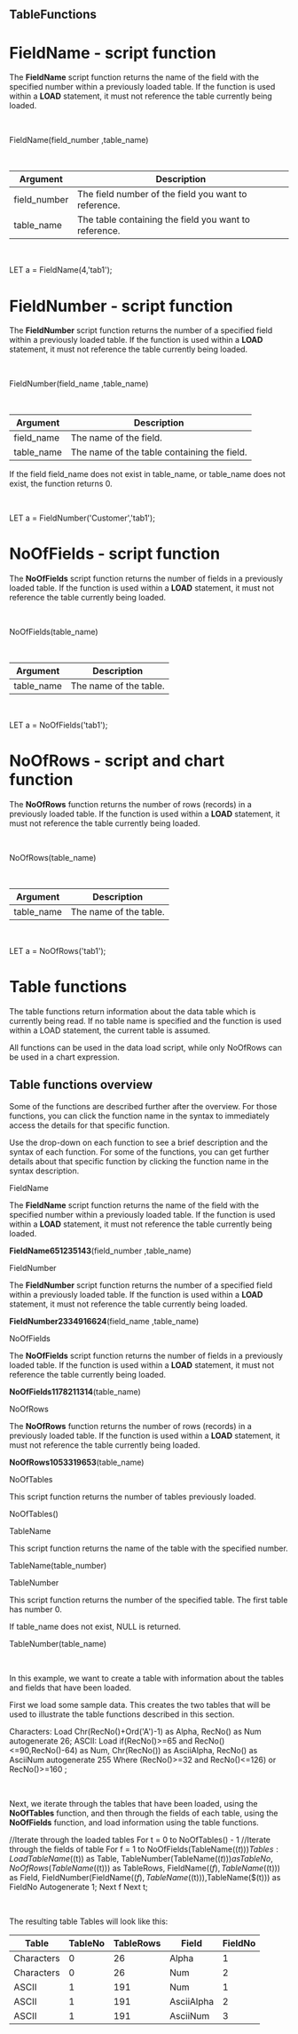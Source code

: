 

## TableFunctions

# FieldName - script function

The
 **FieldName** 
script function returns the name of the field with the specified number
within a previously loaded table. If the function is used within a
 **LOAD** 
statement, it must not reference the table currently being loaded.

 

FieldName(field_number
,table_name)

 

| Argument      | Description                                           |
| ------------- | ----------------------------------------------------- |
| field_number | The field number of the field you want to reference.  |
| table_name   | The table containing the field you want to reference. |

 

LET a =
FieldName(4,'tab1');

# FieldNumber - script function

The
 **FieldNumber** 
script function returns the number of a specified field within a
previously loaded table. If the function is used within a
 **LOAD** 
statement, it must not reference the table currently being loaded.

 

FieldNumber(field_name ,table_name)

 

| Argument    | Description                                 |
| ----------- | ------------------------------------------- |
| field_name | The name of the field.                      |
| table_name | The name of the table containing the field. |

If the field field_name does not exist in table_name, or table_name
does not exist, the function returns 0.

 

LET a =
FieldNumber('Customer','tab1');

# NoOfFields - script function

The
 **NoOfFields** 
script function returns the number of fields in a previously loaded
table. If the function is used within a
 **LOAD** 
statement, it must not reference the table currently being loaded.

 

NoOfFields(table_name)

 

| Argument    | Description            |
| ----------- | ---------------------- |
| table_name | The name of the table. |

 

LET a =
NoOfFields('tab1');

# NoOfRows - script and chart function

The
 **NoOfRows** 
function returns the number of rows (records) in a previously loaded
table. If the function is used within a
 **LOAD** 
statement, it must not reference the table currently being loaded.

 

NoOfRows(table_name)

 

| Argument    | Description            |
| ----------- | ---------------------- |
| table_name | The name of the table. |

 

LET a =
NoOfRows('tab1');

# Table functions

The table functions return information about the data table which is
currently being read. If no table name is specified and the function is
used within a
LOAD
statement, the current table is assumed.

All functions can be used in the data load script, while only
NoOfRows can
be used in a chart expression.

## Table functions overview

Some of the functions are described further after the overview. For
those functions, you can click the function name in the syntax to
immediately access the details for that specific function.

Use the drop-down on each function to see a brief description and the
syntax of each function. For some of the functions, you can get further
details about that specific function by clicking the function name in
the syntax description.

FieldName

The
 **FieldName** 
script function returns the name of the field with the specified number
within a previously loaded table. If the function is used within a
 **LOAD** 
statement, it must not reference the table currently being loaded.

**FieldName651235143**(field_number ,table_name)

FieldNumber

The
 **FieldNumber** 
script function returns the number of a specified field within a
previously loaded table. If the function is used within a
 **LOAD** 
statement, it must not reference the table currently being loaded.

**FieldNumber2334916624**(field_name ,table_name)

NoOfFields

The
 **NoOfFields** 
script function returns the number of fields in a previously loaded
table. If the function is used within a
 **LOAD** 
statement, it must not reference the table currently being loaded.

**NoOfFields1178211314**(table_name)

NoOfRows

The
 **NoOfRows** 
function returns the number of rows (records) in a previously loaded
table. If the function is used within a
 **LOAD** 
statement, it must not reference the table currently being
loaded.

**NoOfRows1053319653**(table_name)

NoOfTables

This script function returns the number of tables previously
loaded.

NoOfTables()

TableName

This script function returns the name of the table with the specified
number.

TableName(table_number)

TableNumber

This script function returns the number of the specified table. The
first table has number 0.

If table_name does not exist, NULL is
returned.

TableNumber(table_name)

 

In this example, we want to create a table with information about the
tables and fields that have been loaded.

First we load some sample data. This creates the two tables that will be
used to illustrate the table functions described in this
section.



Characters: Load Chr(RecNo()+Ord('A')-1) as Alpha, RecNo() as Num
autogenerate 26; ASCII: Load if(RecNo()\>=65 and
RecNo()\<=90,RecNo()-64) as Num, Chr(RecNo()) as AsciiAlpha, RecNo() as AsciiNum autogenerate 255 Where (RecNo()\>=32 and RecNo()\<=126) or RecNo()\>=160
;





 



Next, we iterate through the tables that have been loaded, using the
 **NoOfTables** 
function, and then through the fields of each table, using the
 **NoOfFields** 
function, and load information using the table
functions.



//Iterate through the loaded tables For t = 0 to NoOfTables() - 1
//Iterate through the fields of table For f = 1 to
NoOfFields(TableName($(t))) Tables: Load TableName($(t)) as Table,
TableNumber(TableName($(t))) as TableNo, NoOfRows(TableName($(t))) as
TableRows, FieldName($(f),TableName($(t))) as Field,
FieldNumber(FieldName($(f),TableName($(t))),TableName($(t))) as FieldNo
Autogenerate 1; Next f Next
t;





 



The resulting table Tables will look like this:

| Table      | TableNo | TableRows | Field      | FieldNo |
| ---------- | ------- | --------- | ---------- | ------- |
| Characters | 0       | 26        | Alpha      | 1       |
| Characters | 0       | 26        | Num        | 2       |
| ASCII      | 1       | 191       | Num        | 1       |
| ASCII      | 1       | 191       | AsciiAlpha | 2       |
| ASCII      | 1       | 191       | AsciiNum   | 3       |
